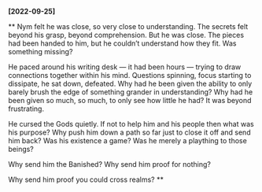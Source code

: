 **[2022-09-25]**

** 
Nym felt he was close, so very close to understanding. The secrets felt beyond his grasp, beyond comprehension. But he was close. The pieces had been handed to him, but he couldn’t understand how they fit. Was something missing?

He paced around his writing desk — it had been hours — trying to draw connections together within his mind. Questions spinning, focus starting to dissipate, he sat down, defeated. Why had he been given the ability to only barely brush the edge of something grander in understanding? Why had he been given so much, so much, to only see how little he had? It was beyond frustrating. 

He cursed the Gods quietly. If not to help him and his people then what was his purpose? Why push him down a path so far just to close it off and send him back? Was his existence a game? Was he merely a plaything to those beings? 

Why send him the Banished? Why send him proof for nothing? 

Why send him proof you could cross realms? 
**